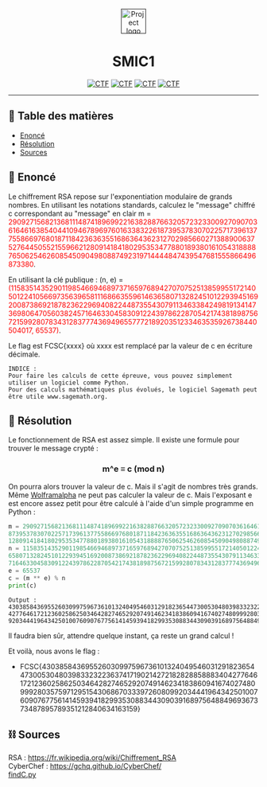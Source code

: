 <p align="center">
  <a href="" rel="noopener">
 <img style="width:50px;" src="https://france-cybersecurity-challenge.fr/files/abecee1bc8e9f22344226e697e672a7d/navbar_logo.png" alt="Project logo"></a>
</p>
<h1 align="center">SMIC1</h1>

<div align="center">

[![CTF](https://img.shields.io/badge/FCSC-2020-red.svg)](https://france-cybersecurity-challenge.fr/)
[![CTF](https://img.shields.io/badge/Catégorie-intro-purple.svg)](#)
[![CTF](https://img.shields.io/badge/-crypto-green.svg)](#)
[![CTF](https://img.shields.io/badge/-RSA-blue.svg)](#)

</div>

---

## 📝 Table des matières

- [Enoncé](#problem_statement)
- [Résolution](#resolution)
- [Sources](#idea)

## 🧐 Enoncé <a name = "problem_statement"></a>

Le chiffrement RSA repose sur l'exponentiation modulaire de grands nombres. En utilisant les notations standards, calculez le "message" chiffré c correspondant au "message" en clair m =<span style="color:red">
29092715682136811148741896992216382887663205723233009270907036164616385404410946789697601633832261873953783070225717396137755866976801871184236363551686364362312702985660271388900637527644505521559662128091418418029535347788018938016105431888876506254626085450904980887492319714444847439547681555866496873380</span>.

En utilisant la clé publique : (n, e) = <span style="color:red">(115835143529011985466946897371659768942707075251385995517214050122410566973563965811168663559614636580713282451012293945169200873869218782362296940822448735543079113463384249819134147369806470560382457164633045830912243978622870542174381898756721599280783431283777436949655777218920351233463535926738440504017, 65537)</span>.

Le flag est FCSC{xxxx} où xxxx est remplacé par la valeur de c en écriture décimale.

```
INDICE :
Pour faire les calculs de cette épreuve, vous pouvez simplement utiliser un logiciel comme Python.
Pour des calculs mathématiques plus évolués, le logiciel Sagemath peut être utile www.sagemath.org.
```

## 🥶 Résolution <a name = "resolution"></a>

Le fonctionnement de RSA est assez simple. Il existe une formule pour trouver le message crypté :

<h3 align="center">

m^e ≡ c (mod n)

</h3>

On pourra alors trouver la valeur de c. Mais il s'agit de nombres très grands. Même [Wolframalpha](https://www.wolframalpha.com/) ne peut pas calculer la valeur de c.
Mais l'exposant e est encore assez petit pour être calculé à l'aide d'un simple programme en Python :

```python
m = 29092715682136811148741896992216382887663205723233009270907036164616385404410946789697601633832261
873953783070225717396137755866976801871184236363551686364362312702985660271388900637527644505521559662
128091418418029535347788018938016105431888876506254626085450904980887492319714444847439547681555866496873380
n = 11583514352901198546694689737165976894270707525138599551721405012241056697356396581116866355961463
658071328245101229394516920087386921878236229694082244873554307911346338424981913414736980647056038245
7164633045830912243978622870542174381898756721599280783431283777436949655777218920351233463535926738440504017
e = 65537
c = (m ** e) % n
print(c)
```
```
Output :
43038584369552603099759673610132404954603129182365447300530480398332322363741719021427218282885888340
42776461721236025862503464282746529207491462341838609416740274809992803575971295154306867033397260809
9203444196434250100760907677561414593941829935308834430903916897564884969367373487895789351212840634163159
```

Il faudra bien sûr, attendre quelque instant, ça reste un grand calcul !

Et voilà, nous avons le flag :
* FCSC{43038584369552603099759673610132404954603129182365447300530480398332322363741719021427218282885888340427764617212360258625034642827465292074914623418386094167402748099928035759712951543068670333972608099203444196434250100760907677561414593941829935308834430903916897564884969367373487895789351212840634163159}

## ⛓️ Sources <a name = "limitations"></a>

RSA : https://fr.wikipedia.org/wiki/Chiffrement_RSA<br>
CyberChef : https://gchq.github.io/CyberChef/<br>
[findC.py](https://github.com/TeissierYannis/FCSC-2020/blob/master/crypto/SMIC1/findC.py)
